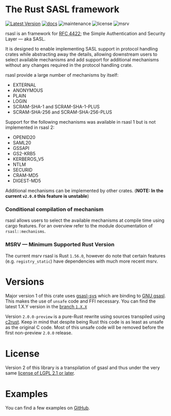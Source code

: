 # The Rust SASL framework

[![Latest Version]][crates.io]
[![docs]][docs.rs]
![maintenance]
![license]
![msrv]

rsasl is an framework for [RFC 4422](https://tools.ietf.org/html/rfc4422); the Simple Authentication and Security 
Layer — aka SASL.

It is designed to enable implementing SASL support in protocol handling crates while abstracting away the details, 
allowing downstream users to select available mechanisms and add support for additional mechanisms without any 
changes required in the protocol handling crate.

rsasl provide a large number of mechanisms by itself: 

- EXTERNAL
- ANONYMOUS
- PLAIN
- LOGIN
- SCRAM-SHA-1 and SCRAM-SHA-1-PLUS
- SCRAM-SHA-256 and SCRAM-SHA-256-PLUS

Support for the following mechanisms was available in rsasl 1 but is not implemented in rsasl 2:

- OPENID20
- SAML20
- GSSAPI
- GS2-KRB5
- KERBEROS_V5
- NTLM
- SECURID
- CRAM-MD5
- DIGEST-MD5

Additional mechanisms can be implemented by other crates. (**NOTE: In the current `v2.0.0` this feature is unstable**)

### Conditional compilation of mechanism

rsasl allows users to select the available mechanisms at compile time using cargo features.
For an overview refer to the module documentation of `rsasl::mechanisms`.


### MSRV — Minimum Supported Rust Version

The current msrv rsasl is Rust `1.56.0`, however do note that certain features (e.g. `registry_static`) have
dependencies with much more recent msrv.

# Versions

Major version 1 of this crate uses [gsasl-sys](https://crates.io/crates/gsasl-sys) which are binding
to [GNU gsasl](https://www.gnu.org/software/gsasl). This makes the use of `unsafe` code and FFI necessary.
You can find the latest 1.X.Y version in the [branch `1.X.X`](https://github.com/dequbed/rsasl/tree/1.X.X)

Version `2.0.0-preview` is a pure-Rust rewrite using sources transpiled using [c2rust](https://github.com/immunant/c2rust).
Keep in mind that despite being Rust this code is as least as unsafe as the original C code. Most of this unsafe 
code will be removed before the first non-preview `2.0.0` release.

# License

Version 2 of this library is a transpilation of gsasl and thus under the very same [license of LGPL 2.1 or later](LICENSE).

# Examples

You can find a few examples on [GitHub](examples/).

[Latest Version]: https://img.shields.io/crates/v/rsasl.svg
[crates.io]: https://crates.io/crates/rsasl
[docs]: https://docs.rs/rsasl/badge.svg
[docs.rs]: https://docs.rs/rsasl/
[maintenance]: https://img.shields.io/badge/maintenance-actively%20developed-green.svg
[license]: https://img.shields.io/crates/l/rsasl
[msrv]: https://img.shields.io/badge/rust%20msrv-1.56.0-blueviolet